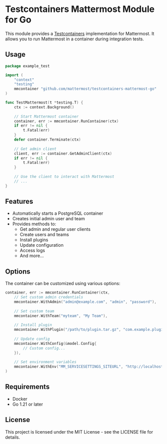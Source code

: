 # Testcontainers Mattermost Module for Go

This module provides a [Testcontainers](https://www.testcontainers.org) implementation for Mattermost. It allows you to run Mattermost in a container during integration tests.

## Usage

```go
package example_test

import (
    "context"
    "testing"
    mmcontainer "github.com/mattermost/testcontainers-mattermost-go"
)

func TestMattermost(t *testing.T) {
    ctx := context.Background()
    
    // Start Mattermost container
    container, err := mmcontainer.RunContainer(ctx)
    if err != nil {
        t.Fatal(err)
    }
    defer container.Terminate(ctx)
    
    // Get admin client
    client, err := container.GetAdminClient(ctx)
    if err != nil {
        t.Fatal(err)
    }
    
    // Use the client to interact with Mattermost
    // ...
}
```

## Features

- Automatically starts a PostgreSQL container
- Creates initial admin user and team
- Provides methods to:
  - Get admin and regular user clients
  - Create users and teams
  - Install plugins
  - Update configuration
  - Access logs
  - And more...

## Options

The container can be customized using various options:

```go
container, err := mmcontainer.RunContainer(ctx,
    // Set custom admin credentials
    mmcontainer.WithAdmin("admin@example.com", "admin", "password"),
    
    // Set custom team
    mmcontainer.WithTeam("myteam", "My Team"),
    
    // Install plugin
    mmcontainer.WithPlugin("/path/to/plugin.tar.gz", "com.example.plugin", nil),
    
    // Update config
    mmcontainer.WithConfig(&model.Config{
        // Custom config...
    }),
    
    // Set environment variables
    mmcontainer.WithEnv("MM_SERVICESETTINGS_SITEURL", "http://localhost:8065"),
)
```

## Requirements

- Docker
- Go 1.21 or later

## License

This project is licensed under the MIT License - see the LICENSE file for details.
